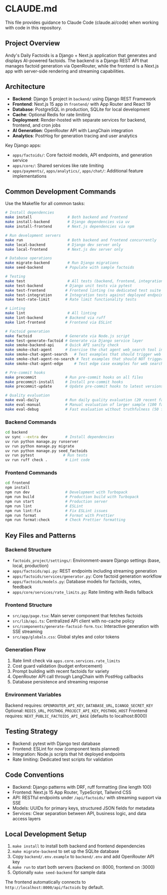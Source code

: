 # CLAUDE.md

This file provides guidance to Claude Code (claude.ai/code) when working with code in this repository.

## Project Overview

Andy's Daily Factoids is a Django + Next.js application that generates and displays AI-powered factoids. The backend is a Django REST API that manages factoid generation via OpenRouter, while the frontend is a Next.js app with server-side rendering and streaming capabilities.

## Architecture

- **Backend**: Django 5 project in `backend/` using Django REST Framework
- **Frontend**: Next.js 15 app in `frontend/` with App Router and React 19
- **Database**: PostgreSQL in production, SQLite for local development
- **Cache**: Optional Redis for rate limiting
- **Deployment**: Render-hosted with separate services for backend, frontend, and cron jobs
- **AI Generation**: OpenRouter API with LangChain integration
- **Analytics**: PostHog for generation tracing and user analytics

Key Django apps:
- `apps/factoids/`: Core factoid models, API endpoints, and generation service
- `apps/core/`: Shared services like rate limiting
- `apps/payments/`, `apps/analytics/`, `apps/chat/`: Additional feature implementations

## Common Development Commands

Use the Makefile for all common tasks:

```bash
# Install dependencies
make install                # Both backend and frontend
make install-backend        # Django dependencies via uv
make install-frontend       # Next.js dependencies via npm

# Run development servers
make run                    # Both backend and frontend concurrently
make local-backend          # Django dev server only
make local-frontend         # Next.js dev server only

# Database operations
make migrate-backend        # Run Django migrations
make seed-backend          # Populate with sample factoids

# Testing
make test                   # All tests (backend, frontend, integration)
make test-backend          # Django unit tests via pytest
make test-frontend         # Frontend linting (no dedicated test suite yet)
make test-integration      # Integration tests against deployed endpoints
make test-rate-limit       # Rate limit functionality tests

# Linting
make lint                   # All linting
make lint-backend          # Backend via ruff
make lint-frontend         # Frontend via ESLint

# Factoid generation
make factoid               # Generate via Node.js script
make test-generate-factoid # Generate via Django service layer
make smoke-backend-api     # Quick API sanity check
make smoke-chat-agent      # Exercise the chat agent web_search tool interactively
make smoke-chat-agent-search   # Test examples that should trigger web search
make smoke-chat-agent-no-search # Test examples that should NOT trigger web search
make smoke-chat-agent-edge     # Test edge case examples for web search behavior

# Pre-commit hooks
make precommit             # Run pre-commit hooks on all files
make precommit-install     # Install pre-commit hooks
make precommit-update      # Update pre-commit hooks to latest versions

# Quality evaluation
make eval-daily            # Run daily quality evaluation (20 recent factoids)
make eval-manual           # Manual evaluation of larger sample (100 factoids)
make eval-debug            # Fast evaluation without truthfulness (50 factoids)
```

### Backend Commands

```bash
cd backend
uv sync --extra dev        # Install dependencies
uv run python manage.py runserver
uv run python manage.py migrate
uv run python manage.py seed_factoids
uv run pytest             # Run tests
uv run ruff check .        # Lint code
```

### Frontend Commands

```bash
cd frontend
npm install
npm run dev                # Development with Turbopack
npm run build              # Production build with Turbopack
npm run start              # Production server
npm run lint               # ESLint
npm run lint:fix           # Fix ESLint issues
npm run format             # Format with Prettier
npm run format:check       # Check Prettier formatting
```

## Key Files and Patterns

### Backend Structure
- `factoids_project/settings/`: Environment-aware Django settings (base, local, production)
- `apps/factoids/api.py`: REST endpoints including streaming generation
- `apps/factoids/services/generator.py`: Core factoid generation workflow
- `apps/factoids/models.py`: Database models for factoids, votes, feedback
- `apps/core/services/rate_limits.py`: Rate limiting with Redis fallback

### Frontend Structure
- `src/app/page.tsx`: Main server component that fetches factoids
- `src/lib/api.ts`: Centralized API client with no-cache policy
- `src/components/generate-factoid-form.tsx`: Interactive generation with SSE streaming
- `src/app/globals.css`: Global styles and color tokens

### Generation Flow
1. Rate limit check via `apps.core.services.rate_limits`
2. Cost guard validation (budget enforcement)
3. Prompt building with recent factoids for variety
4. OpenRouter API call through LangChain with PostHog callbacks
5. Database persistence and streaming response

### Environment Variables
Backend requires: `OPENROUTER_API_KEY`, `DATABASE_URL`, `DJANGO_SECRET_KEY`
Optional: `REDIS_URL`, `POSTHOG_PROJECT_API_KEY`, `POSTHOG_HOST`
Frontend requires: `NEXT_PUBLIC_FACTOIDS_API_BASE` (defaults to localhost:8000)

## Testing Strategy

- Backend: pytest with Django test database
- Frontend: ESLint for now (component tests planned)
- Integration: Node.js scripts that hit deployed endpoints
- Rate limiting: Dedicated test scripts for validation

## Code Conventions

- Backend: Django patterns with DRF, ruff formatting (line length 100)
- Frontend: Next.js 15 App Router, TypeScript, Tailwind CSS
- API: RESTful endpoints under `/api/factoids/` with streaming support via SSE
- Models: UUIDs for primary keys, structured JSON fields for metadata
- Services: Clear separation between API, business logic, and data access layers

## Local Development Setup

1. `make install` to install both backend and frontend dependencies
2. `make migrate-backend` to set up the SQLite database
3. Copy `backend/.env.example` to `backend/.env` and add OpenRouter API key
4. `make run` to start both servers (backend on :8000, frontend on :3000)
5. Optionally `make seed-backend` for sample data

The frontend automatically connects to `http://localhost:8000/api/factoids` by default.